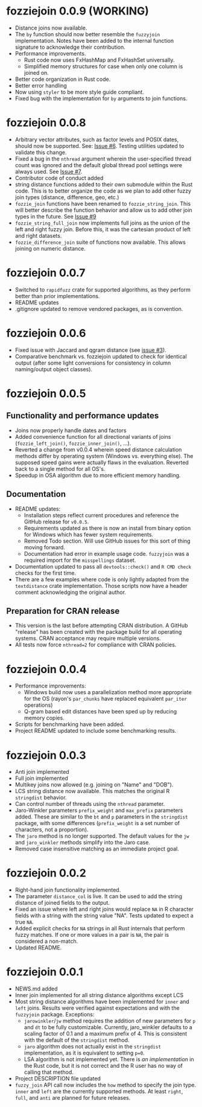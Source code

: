 # fozziejoin 0.0.9 (WORKING)

- Distance joins now available.
- The `by` function should now better resemble the `fuzzyjoin` implementation. Notes have been added to the internal function signature to acknowledge their contribution.
- Performance improvements.
    - Rust code now uses FxHashMap and FxHashSet universally.
    - Simplified memory structures for case when only one column is joined on.
- Better code organization in Rust code.
- Better error handling
- Now using `styler` to be more style guide compliant.
- Fixed bug with the implementation for `by` arguments to join functions.

# fozziejoin 0.0.8

- Arbitrary vector attributes, such as factor levels and POSIX dates, should now be supported. See: [Issue #6](https://github.com/JonDDowns/fozziejoin/issues/6). Testing utilities updated to validate this change.
- Fixed a bug in the `nthread` argument wherein the user-specified thread count was ignored and the default global thread pool settings were always used. See [Issue #7](https://github.com/JonDDowns/fozziejoin/issues/7).
- Contributor code of conduct added
- string distance functions added to their own submodule within the Rust code. This is to better organize the code as we plan to add other fuzzy join types (distance, difference, geo, etc.)
- `fozzie_join` functions have been renamed to `fozzie_string_join`. This will better describe the function behavior and allow us to add other join types in the future. See [Issue #9](https://github.com/JonDDowns/fozziejoin/issues/9)
- `fozzie_string_full_join` now implements full joins as the union of the left and right fuzzy join. Before this, it was the cartesian product of left and right datasets.
- `fozzie_difference_join` suite of functions now available. This allows joining on numeric distance.

# fozziejoin 0.0.7

- Switched to `rapidfuzz` crate for supported algorithms, as they perform better than prior implementations.
- README updates
- .gitignore updated to remove vendored packages, as is convention.

# fozziejoin 0.0.6

- Fixed issue with Jaccard and qgram distance (see [issue #3](https://github.com/JonDDowns/fozziejoin/issues/3)).
- Comparative benchmark vs. fozziejoin updated to check for identical output (after some light conversions for consistency in column naming/output object classes).

# fozziejoin 0.0.5

## Functionality and performance updates

- Joins now properly handle dates and factors
- Added convenience function for all directional variants of joins (`fozzie_left_join()`, `fozzie_inner_join()`, ...).
- Reverted a change from v0.0.4 wherein speed distance calculation methods differ by operating system (Windows vs. everything else). The supposed speed gains were actually flaws in the evaluation. Reverted back to a single method for all OS's.
- Speedup in OSA algorithm due to more efficient memory handling.

## Documentation

- README updates:
    - Installation steps reflect current procedures and reference the GitHub release for `v0.0.5`.
    - Requirements updated as there is now an install from binary option for Windows which has fewer system requirements.
    - Removed Todo section. Will use GitHub issues for this sort of thing moving forward.
    - Documentation had error in example usage code. `fuzzyjoin` was a required import for the `misspellings` dataset.
- Documentation updated to pass all `devtools::check()` and `R CMD check` checks for the first time.
- There are a few examples where code is only lightly adapted from the `textdistance` crate implementation. Those scripts now have a header comment acknowledging the original author. 

## Preparation for CRAN release

- This version is the last before attempting CRAN distribution. A GitHub "release" has been created with the package build for all operating systems. CRAN acceptance may require multiple versions.
- All tests now force `nthread=2` for compliance with CRAN policies.

# fozziejoin 0.0.4

- Performance improvements:
    - Windows build now uses a parallelization method more appropriate for the OS (rayon's `par_chunks` have replaced equivalent `par_iter` operations)
    - Q-gram based edit distances have been sped up by reducing memory copies.
- Scripts for benchmarking have been added.
- Project README updated to include some benchmarking results.

# fozziejoin 0.0.3

- Anti join implemented
- Full join implemented
- Multikey joins now allowed (e.g. joining on "Name" and "DOB").
- LCS string distance now available. This matches the original R `stringdist` behavior.
- Can control number of threads using the `nthread` parameter.
- Jaro-Winkler parameters `prefix_weight` and `max_prefix` parameters added. These are similar to the `bt` and `p` parameters in the `stringdist` package, with some differences (`prefix_weight` is a set number of characters, not a proportion).
- The `jaro` method is no longer supported. The default values for the `jw` and `jaro_winkler` methods simplify into the Jaro case.
- Removed case insensitive matching as an immediate project goal.

# fozziejoin 0.0.2

- Right-hand join functionality implemented.
- The parameter `distance_col` is live. It can be used to add the string distance of joined fields to the output.
- Fixed an issue where left and right joins would replace `NA` in R character fields with a string with the string value "NA". Tests updated to expect a true `NA`.
- Added explicit checks for `NA` strings in all Rust internals that perform fuzzy matches. If one or more values in a pair is `NA`, the pair is considered a non-match.
- Updated README.

# fozziejoin 0.0.1

- NEWS.md added
- Inner join implemented for all string distance algorithms except LCS
- Most string distance algorithms have been implemented for `inner` and `left` joins. Results were verified against expectations and with the `fuzzyjoin` package. Exceptions:
	- `jarowinkler`/`jw` method requires the addition of new parameters for `p` and `dt` to be fully customizable. Currently, jaro_winkler defaults to a scaling factor of 0.1 and a maximum prefix of 4. This is consistent with the default of the `stringdist` method. 
	- `jaro` algorithm does not actually exist in the `stringdist` implementation, as it is equivalent to setting `p=0`.
	- LSA algorithm is not implemented yet. There is *an implementation* in the Rust code, but it is not correct and the R user has no way of calling that method.
- Project DESCRIPTION file updated
- `fuzzy_join` API call now includes the `how` method to specify the join type. `inner` and `left` are the currently supported methods. At least `right`, `full`, and `anti` are planned for future releases.
